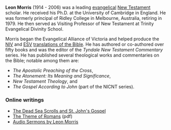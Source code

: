 **Leon Morris** (1914 - 2006) was a leading
[evangelical](Evangelical "Evangelical")
[New Testament](New_Testament "New Testament") scholar. He received
his Ph.D. at the University of Cambridge in England. He was
formerly principal of Ridley College in Melbourne, Australia,
retiring in 1979. He then served as Visiting Professor of New
Testament at Trinity Evangelical Divinity School.

Morris began the Evangelical Alliance of Victoria and helped
produce the [NIV](NIV "NIV") and [ESV](ESV "ESV")
[translations of the Bible](Translation_of_the_Bible "Translation of the Bible").
He has authored or co-authored over fifty books and was the editor
of the *Tyndale New Testament Commentary* series. He has published
several theological works and commentaries on the Bible; notable
among them are:

-   *The Apostolic Preaching of the Cross*,
-   *The Atonement: Its Meaning and Significance*,
-   *New Testament Theology*, and
-   *The Gospel According to John* (part of the NICNT series).

### Online writings

-   [The Dead Sea Scrolls and St. John's Gospel](http://www.biblicalstudies.org.uk/article_dss_morris.html)
-   [The Theme of Romans](http://www.biblicalstudies.org.uk/pdf/romans_morris.pdf)
    (pdf)
-   [Audio Sermons by Leon Morris](http://www.sermonaudio.com/search.asp?SpeakerOnly=true&currSection=sermonsspeaker&Keyword=Dr.%5ELeon%5EMorris)



